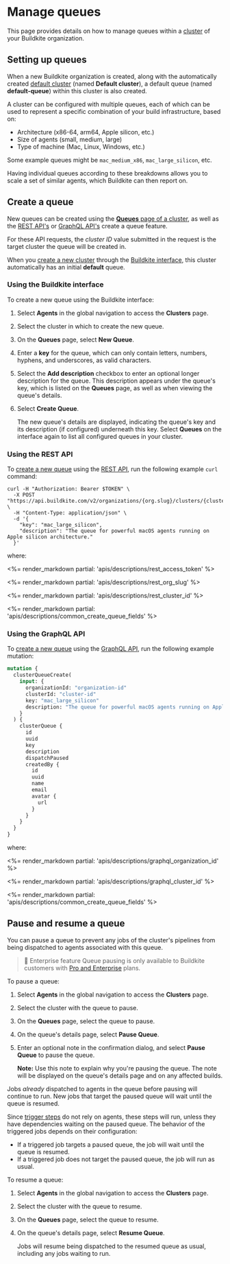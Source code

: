 # Manage queues

This page provides details on how to manage queues within a [cluster](/docs/clusters/manage-clusters) of your Buildkite organization.

## Setting up queues

When a new Buildkite organization is created, along with the automatically created [default cluster](/docs/clusters/manage-clusters#setting-up-clusters) (named **Default cluster**), a default queue (named **default-queue**) within this cluster is also created.

A cluster can be configured with multiple queues, each of which can be used to represent a specific combination of your build infrastructure, based on:

- Architecture (x86-64, arm64, Apple silicon, etc.)
- Size of agents (small, medium, large)
- Type of machine (Mac, Linux, Windows, etc.)

Some example queues might be `mac_medium_x86`, `mac_large_silicon`, etc.

Having individual queues according to these breakdowns allows you to scale a set of similar agents, which Buildkite can then report on.

## Create a queue

New queues can be created using the [**Queues** page of a cluster](#create-a-queue-using-the-buildkite-interface), as well as the [REST API's](#create-a-queue-using-the-rest-api) or [GraphQL API's](#create-a-queue-using-the-graphql-api) create a queue feature.

For these API requests, the _cluster ID_ value submitted in the request is the target cluster the queue will be created in.

When you [create a new cluster](/docs/clusters/manage-clusters#create-a-cluster) through the [Buildkite interface](/docs/clusters/manage-clusters#create-a-cluster-using-the-buildkite-interface), this cluster automatically has an initial **default** queue.

### Using the Buildkite interface

To create a new queue using the Buildkite interface:

1. Select **Agents** in the global navigation to access the **Clusters** page.
1. Select the cluster in which to create the new queue.
1. On the **Queues** page, select **New Queue**.
1. Enter a **key** for the queue, which can only contain letters, numbers, hyphens, and underscores, as valid characters.
1. Select the **Add description** checkbox to enter an optional longer description for the queue. This description appears under the queue's key, which is listed on the **Queues** page, as well as when viewing the queue's details.
1. Select **Create Queue**.

    The new queue's details are displayed, indicating the queue's key and its description (if configured) underneath this key. Select **Queues** on the interface again to list all configured queues in your cluster.

### Using the REST API

To [create a new queue](/docs/apis/rest-api/clusters#queues-create-a-queue) using the [REST API](/docs/apis/rest-api), run the following example `curl` command:

```curl
curl -H "Authorization: Bearer $TOKEN" \
  -X POST "https://api.buildkite.com/v2/organizations/{org.slug}/clusters/{cluster.id}/queues" \
  -H "Content-Type: application/json" \
  -d '{
    "key": "mac_large_silicon",
    "description": "The queue for powerful macOS agents running on Apple silicon architecture."
  }'
```

where:

<%= render_markdown partial: 'apis/descriptions/rest_access_token' %>

<%= render_markdown partial: 'apis/descriptions/rest_org_slug' %>

<%= render_markdown partial: 'apis/descriptions/rest_cluster_id' %>

<%= render_markdown partial: 'apis/descriptions/common_create_queue_fields' %>

### Using the GraphQL API

To [create a new queue](/docs/apis/graphql/schemas/mutation/clusterqueuecreate) using the [GraphQL API](/docs/apis/graphql-api), run the following example mutation:

```graphql
mutation {
  clusterQueueCreate(
    input: {
      organizationId: "organization-id"
      clusterId: "cluster-id"
      key: "mac_large_silicon"
      description: "The queue for powerful macOS agents running on Apple silicon architecture."
    }
  ) {
    clusterQueue {
      id
      uuid
      key
      description
      dispatchPaused
      createdBy {
        id
        uuid
        name
        email
        avatar {
          url
        }
      }
    }
  }
}
```

where:

<%= render_markdown partial: 'apis/descriptions/graphql_organization_id' %>

<%= render_markdown partial: 'apis/descriptions/graphql_cluster_id' %>

<%= render_markdown partial: 'apis/descriptions/common_create_queue_fields' %>

## Pause and resume a queue

You can pause a queue to prevent any jobs of the cluster's pipelines from being dispatched to agents associated with this queue.

> 📘 Enterprise feature
> Queue pausing is only available to Buildkite customers with [Pro and Enterprise](https://buildkite.com/pricing) plans.

To pause a queue:

1. Select **Agents** in the global navigation to access the **Clusters** page.
1. Select the cluster with the queue to pause.
1. On the **Queues** page, select the queue to pause.
1. On the queue's details page, select **Pause Queue**.
1. Enter an optional note in the confirmation dialog, and select **Pause Queue** to pause the queue.

    **Note:** Use this note to explain why you're pausing the queue. The note will be displayed on the queue's details page and on any affected builds.

Jobs _already_ dispatched to agents in the queue before pausing will continue to run. New jobs that target the paused queue will wait until the queue is resumed.

Since [trigger steps](/docs/pipelines/trigger-step) do not rely on agents, these steps will run, unless they have dependencies waiting on the paused queue. The behavior of the triggered jobs depends on their configuration:

- If a triggered job targets a paused queue, the job will wait until the queue is resumed.
- If a triggered job does not target the paused queue, the job will run as usual.

To resume a queue:

1. Select **Agents** in the global navigation to access the **Clusters** page.
1. Select the cluster with the queue to resume.
1. On the **Queues** page, select the queue to resume.
1. On the queue's details page, select **Resume Queue**.

    Jobs will resume being dispatched to the resumed queue as usual, including any jobs waiting to run.
